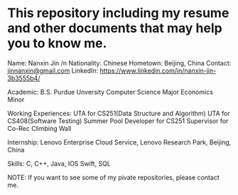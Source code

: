 # This repository including my resume and other documents that may help you to know me.
Name: Nanxin Jin
/n Nationality: Chinese
Hometown: Beijing, China
Contact: jinnanxin@gmail.com
LinkedIn: https://www.linkedin.com/in/nanxin-jin-3b3555b4/

Academic:  B.S. Purdue Unversity 
                Computer Science Major
                Economics Minor
                
Working Experiences:
                UTA for CS251(Data Structure and Algorithm)
                UTA for CS408(Software Testing)
                Summer Pool Developer for CS251
                Supervisor for Co-Rec Climbing Wall
            
Internship:
                Lenovo Enterprise Cloud Service, Lenovo Research Park, Beijing, China
                
         
Skills:
                C, C++, Java, IOS Swift, SQL
                
NOTE: If you want to see some of my pivate repositories, please contact me.
